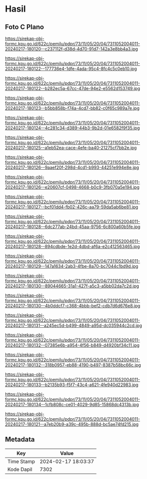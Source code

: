 # Hasil

## Foto C Plano

https://sirekap-obj-formc.kpu.go.id/622c/pemilu/pdpr/73/11/05/20/04/7311052004011-20240217-180120--c237112f-d38d-4d70-91d7-142a3e8bb4a3.jpg

https://sirekap-obj-formc.kpu.go.id/622c/pemilu/pdpr/73/11/05/20/04/7311052004011-20240217-180122--177736e4-1dfe-4ada-95c4-8fc4c5c0eb10.jpg

https://sirekap-obj-formc.kpu.go.id/622c/pemilu/pdpr/73/11/05/20/04/7311052004011-20240217-180122--b282ec5a-67cc-47de-94e2-e5562d153749.jpg

https://sirekap-obj-formc.kpu.go.id/622c/pemilu/pdpr/73/11/05/20/04/7311052004011-20240217-180123--b5bb858b-f74a-4cd7-bb82-c0f65c989a7e.jpg

https://sirekap-obj-formc.kpu.go.id/622c/pemilu/pdpr/73/11/05/20/04/7311052004011-20240217-180124--4c281c34-d389-44b3-9b2d-01e6582f9f35.jpg

https://sirekap-obj-formc.kpu.go.id/622c/pemilu/pdpr/73/11/05/20/04/7311052004011-20240217-180125--a1eb52ea-cace-4efe-ba40-21275cf7bb2e.jpg

https://sirekap-obj-formc.kpu.go.id/622c/pemilu/pdpr/73/11/05/20/04/7311052004011-20240217-180126--9aaef20f-298d-4cd1-b993-44251e994e8e.jpg

https://sirekap-obj-formc.kpu.go.id/622c/pemilu/pdpr/73/11/05/20/04/7311052004011-20240217-180126--e20607cf-0498-4668-b0c9-3fb070a5e194.jpg

https://sirekap-obj-formc.kpu.go.id/622c/pemilu/pdpr/73/11/05/20/04/7311052004011-20240217-180127--bcf01dd4-fb02-426c-aa79-59da5ab6be81.jpg

https://sirekap-obj-formc.kpu.go.id/622c/pemilu/pdpr/73/11/05/20/04/7311052004011-20240217-180128--6dc277ab-24bd-45aa-9756-6c800a60b5fe.jpg

https://sirekap-obj-formc.kpu.go.id/622c/pemilu/pdpr/73/11/05/20/04/7311052004011-20240217-180128--894cdbde-1e2d-4dbd-af6a-e2c412563465.jpg

https://sirekap-obj-formc.kpu.go.id/622c/pemilu/pdpr/73/11/05/20/04/7311052004011-20240217-180129--147a1634-2ab3-4fbe-8a70-bc7044c1bd9d.jpg

https://sirekap-obj-formc.kpu.go.id/622c/pemilu/pdpr/73/11/05/20/04/7311052004011-20240217-180130--89044665-31a1-427f-a5c3-a5bb02da7c2d.jpg

https://sirekap-obj-formc.kpu.go.id/622c/pemilu/pdpr/73/11/05/20/04/7311052004011-20240217-180130--4b0ddcf7-c368-4bbb-bef2-cdb7d6d676e8.jpg

https://sirekap-obj-formc.kpu.go.id/622c/pemilu/pdpr/73/11/05/20/04/7311052004011-20240217-180131--a245ec5d-b499-4849-a95d-dc035944c2cd.jpg

https://sirekap-obj-formc.kpu.go.id/622c/pemilu/pdpr/73/11/05/20/04/7311052004011-20240217-180132--07385e6b-a954-4f56-b849-d4920bf34c11.jpg

https://sirekap-obj-formc.kpu.go.id/622c/pemilu/pdpr/73/11/05/20/04/7311052004011-20240217-180132--318b0957-eb88-4190-b497-8387b58bc66c.jpg

https://sirekap-obj-formc.kpu.go.id/622c/pemilu/pdpr/73/11/05/20/04/7311052004011-20240217-180133--b2135b93-f5f7-43c4-a621-4fe940d22983.jpg

https://sirekap-obj-formc.kpu.go.id/622c/pemilu/pdpr/73/11/05/20/04/7311052004011-20240217-180134--1cfb808c-ce01-4029-9d85-15868dc4313b.jpg

https://sirekap-obj-formc.kpu.go.id/622c/pemilu/pdpr/73/11/05/20/04/7311052004011-20240217-180121--a7eb20b9-a39c-495b-888d-bc5ae74fd215.jpg


## Metadata

| Key        | Value               |
| ---------- | ------------------- |
| Time Stamp | 2024-02-17 18:03:37 |
| Kode Dapil | 7302                |



